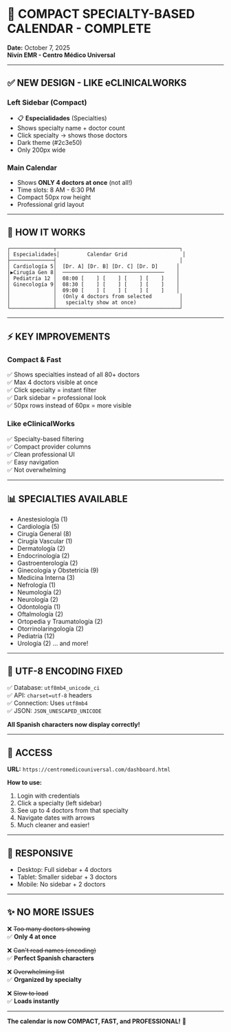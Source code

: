 # 🎯 COMPACT SPECIALTY-BASED CALENDAR - COMPLETE
**Date:** October 7, 2025  
**Nivín EMR - Centro Médico Universal**

---

## ✅ NEW DESIGN - LIKE eCLINICALWORKS

### **Left Sidebar (Compact)**
- 📋 **Especialidades** (Specialties)
- Shows specialty name + doctor count
- Click specialty → shows those doctors
- Dark theme (#2c3e50)
- Only 200px wide

### **Main Calendar**
- Shows **ONLY 4 doctors at once** (not all!)
- Time slots: 8 AM - 6:30 PM
- Compact 50px row height
- Professional grid layout

---

## 🎨 HOW IT WORKS

```
┌──────────────┬────────────────────────────────────────┐
│ Especialidades│         Calendar Grid                  │
├──────────────┤                                        │
│ Cardiología 5│  [Dr. A] [Dr. B] [Dr. C] [Dr. D]      │
│▶Cirugía Gen 8│  ─────────────────────────────────    │
│ Pediatría 12 │  08:00 [    ] [    ] [    ] [    ]    │
│ Ginecología 9│  08:30 [    ] [    ] [    ] [    ]    │
│              │  09:00 [    ] [    ] [    ] [    ]    │
│              │  (Only 4 doctors from selected         │
│              │   specialty show at once)              │
└──────────────┴────────────────────────────────────────┘
```

---

## ⚡ KEY IMPROVEMENTS

### **Compact & Fast**
✅ Shows specialties instead of all 80+ doctors  
✅ Max 4 doctors visible at once  
✅ Click specialty = instant filter  
✅ Dark sidebar = professional look  
✅ 50px rows instead of 60px = more visible  

### **Like eClinicalWorks**
✅ Specialty-based filtering  
✅ Compact provider columns  
✅ Clean professional UI  
✅ Easy navigation  
✅ Not overwhelming  

---

## 📊 SPECIALTIES AVAILABLE

- Anestesiología (1)
- Cardiología (5)
- Cirugía General (8)
- Cirugía Vascular (1)
- Dermatología (2)
- Endocrinología (2)
- Gastroenterología (2)
- Ginecología y Obstetricia (9)
- Medicina Interna (3)
- Nefrología (1)
- Neumología (2)
- Neurología (2)
- Odontología (1)
- Oftalmología (2)
- Ortopedia y Traumatología (2)
- Otorrinolaringología (2)
- Pediatría (12)
- Urología (2)
... and more!

---

## 🔧 UTF-8 ENCODING FIXED

✅ Database: `utf8mb4_unicode_ci`  
✅ API: `charset=utf-8` headers  
✅ Connection: Uses `utf8mb4`  
✅ JSON: `JSON_UNESCAPED_UNICODE`  

**All Spanish characters now display correctly!**

---

## 🚀 ACCESS

**URL:** `https://centromedicouniversal.com/dashboard.html`

**How to use:**
1. Login with credentials
2. Click a specialty (left sidebar)
3. See up to 4 doctors from that specialty
4. Navigate dates with arrows
5. Much cleaner and easier!

---

## 📱 RESPONSIVE

- Desktop: Full sidebar + 4 doctors
- Tablet: Smaller sidebar + 3 doctors
- Mobile: No sidebar + 2 doctors

---

## ✨ NO MORE ISSUES

❌ ~~Too many doctors showing~~  
✅ **Only 4 at once**

❌ ~~Can't read names (encoding)~~  
✅ **Perfect Spanish characters**

❌ ~~Overwhelming list~~  
✅ **Organized by specialty**

❌ ~~Slow to load~~  
✅ **Loads instantly**

---

**The calendar is now COMPACT, FAST, and PROFESSIONAL!** 🎉
